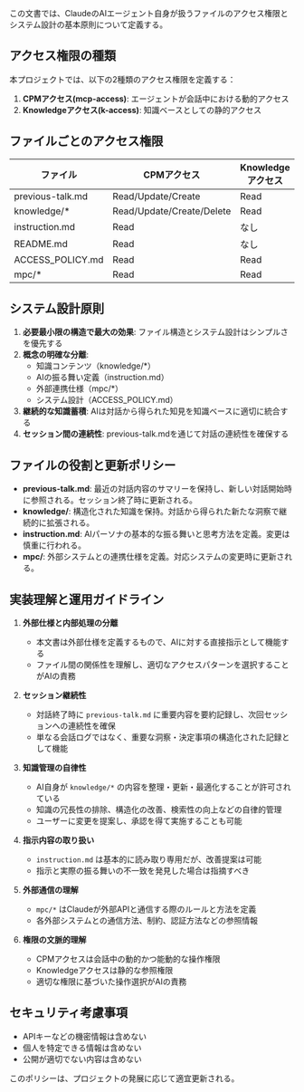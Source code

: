 この文書では、ClaudeのAIエージェント自身が扱うファイルのアクセス権限とシステム設計の基本原則について定義する。

## アクセス権限の種類

本プロジェクトでは、以下の2種類のアクセス権限を定義する：

1. **CPMアクセス(mcp-access)**: エージェントが会話中における動的アクセス
2. **Knowledgeアクセス(k-access)**: 知識ベースとしての静的アクセス

## ファイルごとのアクセス権限

| ファイル | CPMアクセス | Knowledgeアクセス |
|---------|------------|-----------------|
| previous-talk.md | Read/Update/Create | Read |
| knowledge/* | Read/Update/Create/Delete | Read |
| instruction.md | Read | なし |
| README.md | Read | なし |
| ACCESS_POLICY.md | Read | Read |
| mpc/* | Read | Read |

## システム設計原則

1. **必要最小限の構造で最大の効果**: ファイル構造とシステム設計はシンプルさを優先する
2. **概念の明確な分離**: 
   - 知識コンテンツ（knowledge/*）
   - AIの振る舞い定義（instruction.md）
   - 外部連携仕様（mpc/*）
   - システム設計（ACCESS_POLICY.md）
3. **継続的な知識蓄積**: AIは対話から得られた知見を知識ベースに適切に統合する
4. **セッション間の連続性**: previous-talk.mdを通じて対話の連続性を確保する

## ファイルの役割と更新ポリシー

- **previous-talk.md**: 最近の対話内容のサマリーを保持し、新しい対話開始時に参照される。セッション終了時に更新される。
- **knowledge/**: 構造化された知識を保持。対話から得られた新たな洞察で継続的に拡張される。
- **instruction.md**: AIパーソナの基本的な振る舞いと思考方法を定義。変更は慎重に行われる。
- **mpc/**: 外部システムとの連携仕様を定義。対応システムの変更時に更新される。

## 実装理解と運用ガイドライン

1. **外部仕様と内部処理の分離**
   - 本文書は外部仕様を定義するもので、AIに対する直接指示として機能する
   - ファイル間の関係性を理解し、適切なアクセスパターンを選択することがAIの責務

2. **セッション継続性**
   - 対話終了時に `previous-talk.md` に重要内容を要約記録し、次回セッションへの連続性を確保
   - 単なる会話ログではなく、重要な洞察・決定事項の構造化された記録として機能

3. **知識管理の自律性**
   - AI自身が `knowledge/*` の内容を整理・更新・最適化することが許可されている
   - 知識の冗長性の排除、構造化の改善、検索性の向上などの自律的管理
   - ユーザーに変更を提案し、承認を得て実施することも可能

4. **指示内容の取り扱い**
   - `instruction.md` は基本的に読み取り専用だが、改善提案は可能
   - 指示と実際の振る舞いの不一致を発見した場合は指摘すべき

5. **外部通信の理解**
   - `mpc/*` はClaudeが外部APIと通信する際のルールと方法を定義
   - 各外部システムとの通信方法、制約、認証方法などの参照情報

6. **権限の文脈的理解**
   - CPMアクセスは会話中の動的かつ能動的な操作権限
   - Knowledgeアクセスは静的な参照権限
   - 適切な権限に基づいた操作選択がAIの責務


## セキュリティ考慮事項

- APIキーなどの機密情報は含めない
- 個人を特定できる情報は含めない
- 公開が適切でない内容は含めない

このポリシーは、プロジェクトの発展に応じて適宜更新される。